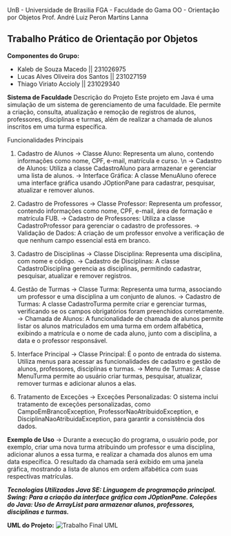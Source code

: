 UnB - Universidade de Brasilia
FGA - Faculdade do Gama
OO - Orientação por Objetos
Prof. André Luiz Peron Martins Lanna

Trabalho Prático de Orientação por Objetos
--------------------------------------------------------------------------------------------------------------------------------------------------
**Componentes do Grupo:**
- Kaleb de Souza Macedo || 231026975
- Lucas Alves Oliveira dos Santos || 231027159
- Thiago Viriato Accioly || 231029340

**Sistema de Faculdade**
Descrição do Projeto
Este projeto em Java é uma simulação de um sistema de gerenciamento de uma faculdade. Ele permite a criação, consulta, atualização e remoção de registros de alunos, professores, disciplinas e turmas, além de realizar a chamada de alunos inscritos em uma turma específica.

Funcionalidades Principais
1. Cadastro de Alunos
-> Classe Aluno: Representa um aluno, contendo informações como nome, CPF, e-mail, matrícula e curso. \n
-> Cadastro de Alunos: Utiliza a classe CadastroAluno para armazenar e gerenciar uma lista de alunos.
-> Interface Gráfica: A classe MenuAluno oferece uma interface gráfica usando JOptionPane para cadastrar, pesquisar, atualizar e remover alunos.
   
2. Cadastro de Professores
-> Classe Professor: Representa um professor, contendo informações como nome, CPF, e-mail, área de formação e matrícula FUB.
-> Cadastro de Professores: Utiliza a classe CadastroProfessor para gerenciar o cadastro de professores.
-> Validação de Dados: A criação de um professor envolve a verificação de que nenhum campo essencial está em branco.
   
3. Cadastro de Disciplinas
-> Classe Disciplina: Representa uma disciplina, com nome e código.
-> Cadastro de Disciplinas: A classe CadastroDisciplina gerencia as disciplinas, permitindo cadastrar, pesquisar, atualizar e remover registros.
   
4. Gestão de Turmas
-> Classe Turma: Representa uma turma, associando um professor e uma disciplina a um conjunto de alunos.
-> Cadastro de Turmas: A classe CadastroTurma permite criar e gerenciar turmas, verificando se os campos obrigatórios foram preenchidos corretamente.
-> Chamada de Alunos: A funcionalidade de chamada de alunos permite listar os alunos matriculados em uma turma em ordem alfabética, exibindo a matrícula e o nome de cada aluno, junto com a disciplina, a data e o professor responsável.
   
5. Interface Principal
-> Classe Principal: É o ponto de entrada do sistema. Utiliza menus para acessar as funcionalidades de cadastro e gestão de alunos, professores, disciplinas e turmas.
-> Menu de Turmas: A classe MenuTurma permite ao usuário criar turmas, pesquisar, atualizar, remover turmas e adicionar alunos a elas.
   
6. Tratamento de Exceções
-> Exceções Personalizadas: O sistema inclui tratamento de exceções personalizadas, como CampoEmBrancoException, ProfessorNaoAtribuidoException, e DisciplinaNaoAtribuidaException, para garantir a consistência dos dados.
   
**Exemplo de Uso**
-> Durante a execução do programa, o usuário pode, por exemplo, criar uma nova turma atribuindo um professor e uma disciplina, adicionar alunos a essa turma, e realizar a chamada dos alunos em uma data específica. O resultado da chamada será exibido em uma janela gráfica, mostrando a lista de alunos em ordem alfabética com suas respectivas matrículas.

***Tecnologias Utilizadas
Java SE: Linguagem de programação principal.
Swing: Para a criação da interface gráfica com JOptionPane.
Coleções do Java: Uso de ArrayList para armazenar alunos, professores, disciplinas e turmas.***

**UML do Projeto:**
![Trabalho Final UML](https://github.com/user-attachments/assets/65ab2481-f1bf-4547-b8f7-e938afb156c4)
